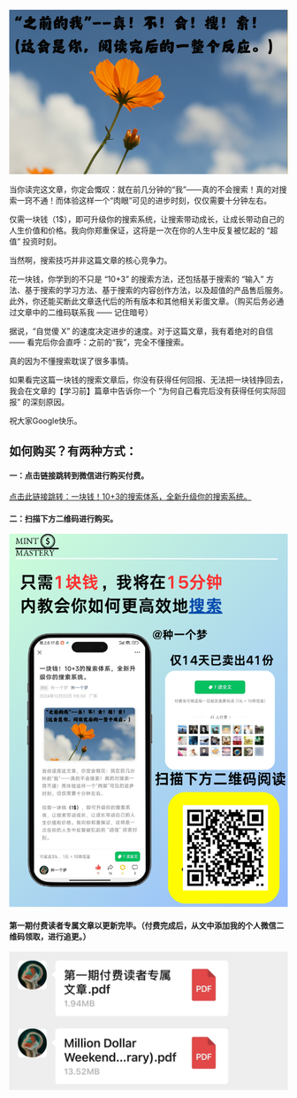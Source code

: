 ![](images/开头.png)

当你读完这文章，你定会慨叹：就在前几分钟的“我”——真的不会搜索！真的对搜索一窍不通！而体验这样一个“肉眼”可见的进步时刻，仅仅需要十分钟左右。

仅需一块钱（1$），即可升级你的搜索系统，让搜索带动成长，让成长带动自己的人生价值和价格。我向你郑重保证，这将是一次在你的人生中反复被忆起的 “超值” 投资时刻。

当然啊，搜索技巧并非这篇文章的核心竞争力。

花一块钱，你学到的不只是 “10+3” 的搜索方法，还包括基于搜索的 “输入” 方法、基于搜索的学习方法、基于搜索的内容创作方法，以及超值的产品售后服务。此外，你还能买断此文章迭代后的所有版本和其他相关彩蛋文章。（购买后务必通过文章中的二维码联系我 —— 记住暗号）

据说，“自觉傻 X” 的速度决定进步的速度。对于这篇文章，我有着绝对的自信 —— 看完后你会直呼：之前的“我”，完全不懂搜索。

真的因为不懂搜索耽误了很多事情。

如果看完这篇一块钱的搜索文章后，你没有获得任何回报、无法把一块钱挣回去，我会在文章的【学习前】篇章中告诉你一个 “为何自己看完后没有获得任何实际回报” 的深刻原因。

祝大家Google快乐。

## 如何购买？有两种方式：
#### 一：点击链接跳转到微信进行购买付费。
[点击此链接跳转：一块钱！10+3的搜索体系，全新升级你的搜索系统。](https://mp.weixin.qq.com/s/iM7auX25aHPFz_7CZn2AUQ)

#### 二：扫描下方二维码进行购买。
![](images/二维码.png)

#### 第一期付费读者专属文章以更新完毕。（付费完成后，从文中添加我的个人微信二维码领取，进行追更。）
![](images/第一期.jpg)
